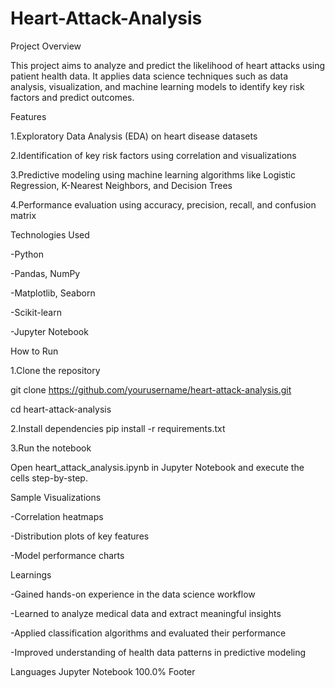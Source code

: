 # Heart-Attack-Analysis
Project Overview

This project aims to analyze and predict the likelihood of heart attacks using patient health data. It applies data science techniques such as data analysis, visualization, and machine learning models to identify key risk factors and predict outcomes.

Features

1.Exploratory Data Analysis (EDA) on heart disease datasets

2.Identification of key risk factors using correlation and visualizations

3.Predictive modeling using machine learning algorithms like Logistic Regression, K-Nearest Neighbors, and Decision Trees

4.Performance evaluation using accuracy, precision, recall, and confusion matrix

Technologies Used

-Python

-Pandas, NumPy

-Matplotlib, Seaborn

-Scikit-learn

-Jupyter Notebook

How to Run

1.Clone the repository

git clone https://github.com/yourusername/heart-attack-analysis.git

cd heart-attack-analysis

2.Install dependencies pip install -r requirements.txt

3.Run the notebook

Open heart_attack_analysis.ipynb in Jupyter Notebook and execute the cells step-by-step.

Sample Visualizations

-Correlation heatmaps

-Distribution plots of key features

-Model performance charts

Learnings

-Gained hands-on experience in the data science workflow

-Learned to analyze medical data and extract meaningful insights

-Applied classification algorithms and evaluated their performance

-Improved understanding of health data patterns in predictive modeling


Languages
Jupyter Notebook
100.0%
Footer

